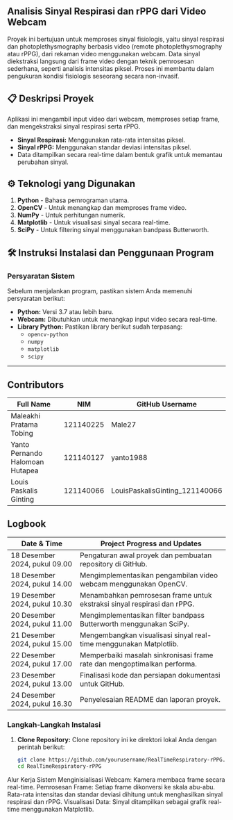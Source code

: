## Analisis Sinyal Respirasi dan rPPG dari Video Webcam
Proyek ini bertujuan untuk memproses sinyal fisiologis, yaitu sinyal respirasi dan photoplethysmography berbasis video (remote photoplethysmography atau rPPG), dari rekaman video menggunakan webcam. Data sinyal diekstraksi langsung dari frame video dengan teknik pemrosesan sederhana, seperti analisis intensitas piksel. Proses ini membantu dalam pengukuran kondisi fisiologis seseorang secara non-invasif.

## 📋 Deskripsi Proyek
Aplikasi ini mengambil input video dari webcam, memproses setiap frame, dan mengekstraksi sinyal respirasi serta rPPG.  
- **Sinyal Respirasi:** Menggunakan rata-rata intensitas piksel.  
- **Sinyal rPPG:** Menggunakan standar deviasi intensitas piksel.  
- Data ditampilkan secara real-time dalam bentuk grafik untuk memantau perubahan sinyal.  

## ⚙️ Teknologi yang Digunakan
1. **Python** - Bahasa pemrograman utama.  
2. **OpenCV** - Untuk menangkap dan memproses frame video.  
3. **NumPy** - Untuk perhitungan numerik.  
4. **Matplotlib** - Untuk visualisasi sinyal secara real-time.  
5. **SciPy** - Untuk filtering sinyal menggunakan bandpass Butterworth.  

## 🛠️ Instruksi Instalasi dan Penggunaan Program

### **Persyaratan Sistem**
Sebelum menjalankan program, pastikan sistem Anda memenuhi persyaratan berikut:
- **Python:** Versi 3.7 atau lebih baru.
- **Webcam:** Dibutuhkan untuk menangkap input video secara real-time.
- **Library Python:** Pastikan library berikut sudah terpasang:
  - `opencv-python`
  - `numpy`
  - `matplotlib`
  - `scipy`

---

## Contributors
| Full Name                       | NIM       | GitHub Username                       |
| ------------------------------- | --------- | ---------------                       |
| Maleakhi Pratama Tobing         | 121140225 | Male27                                |
| Yanto Pernando Halomoan Hutapea | 121140127 | yanto1988                             |
| Louis Paskalis Ginting          | 121140066 | LouisPaskalisGinting_121140066        |

## Logbook
| Date & Time                   | Project Progress and Updates                                           |
| ------------------------------| -----------------------------------------------------------------------|
| 18 Desember 2024, pukul 09.00	| Pengaturan awal proyek dan pembuatan repository di GitHub.             |
| 18 Desember 2024, pukul 14.00	|Mengimplementasikan pengambilan video webcam menggunakan OpenCV.        |
| 19 Desember 2024, pukul 10.30	|Menambahkan pemrosesan frame untuk ekstraksi sinyal respirasi dan rPPG. |
| 20 Desember 2024, pukul 11.00	|Mengimplementasikan filter bandpass Butterworth menggunakan SciPy.      |
| 21 Desember 2024, pukul 15.00	|Mengembangkan visualisasi sinyal real-time menggunakan Matplotlib.      |
| 22 Desember 2024, pukul 17.00	|Memperbaiki masalah sinkronisasi frame rate dan mengoptimalkan performa.|
| 23 Desember 2024, pukul 13.00	|Finalisasi kode dan persiapan dokumentasi untuk GitHub.                 |
| 24 Desember 2024, pukul 16.30	|Penyelesaian README dan laporan proyek.                                 |          

### **Langkah-Langkah Instalasi**
1. **Clone Repository:**
   Clone repository ini ke direktori lokal Anda dengan perintah berikut:
   ```bash
   git clone https://github.com/yourusername/RealTimeRespiratory-rPPG.git
   cd RealTimeRespiratory-rPPG

Alur Kerja Sistem
Menginisialisasi Webcam: Kamera membaca frame secara real-time.
Pemrosesan Frame:
Setiap frame dikonversi ke skala abu-abu.
Rata-rata intensitas dan standar deviasi dihitung untuk menghasilkan sinyal respirasi dan rPPG.
Visualisasi Data: Sinyal ditampilkan sebagai grafik real-time menggunakan Matplotlib.
